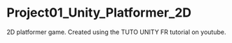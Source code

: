 # Project01_Unity_Platformer_2D
2D platformer game. Created using the TUTO UNITY FR tutorial on youtube.
